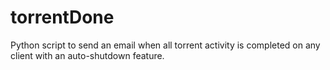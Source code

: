 # torrentDone
Python script to send an email when all torrent activity is completed on any client with an auto-shutdown feature.
